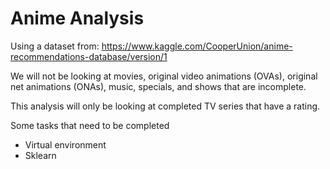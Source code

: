 # Anime Analysis
Using a dataset from: https://www.kaggle.com/CooperUnion/anime-recommendations-database/version/1

We will not be looking at movies, original video animations (OVAs), original net animations (ONAs), music, specials, and shows that are incomplete.

This analysis will only be looking at completed TV series that have a rating.


Some tasks that need to be completed
* Virtual environment
* Sklearn
